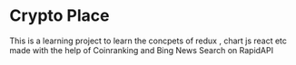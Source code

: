 # Crypto Place
This is a learning project to learn the concpets of redux , chart js react etc made with the help of Coinranking and Bing News Search on RapidAPI
